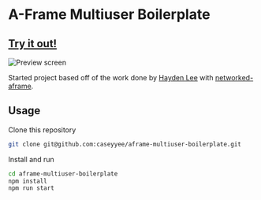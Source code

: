 
# A-Frame Multiuser Boilerplate

## [Try it out!](http://aframe-multiuser-boilerplate.herokuapp.com/)

![Preview screen](https://caseyyee.github.io/aframe-multiuser-boilerplate/images/preview.png)

Started project based off of the work done by [Hayden Lee](https://github.com/haydenjameslee) with [networked-aframe](https://github.com/haydenjameslee/networked-aframe).

## Usage

Clone this repository

```bash
git clone git@github.com:caseyyee/aframe-multiuser-boilerplate.git
```

Install and run

```bash
cd aframe-multiuser-boilerplate
npm install
npm run start
```
